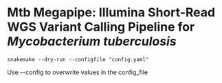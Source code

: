 # Mtb Megapipe: Illumina Short-Read WGS Variant Calling Pipeline for <i>Mycobacterium tuberculosis</i>

```
snakemake --dry-run --configfile "config.yaml"
```

Use --config to overwrite values in the config_file
